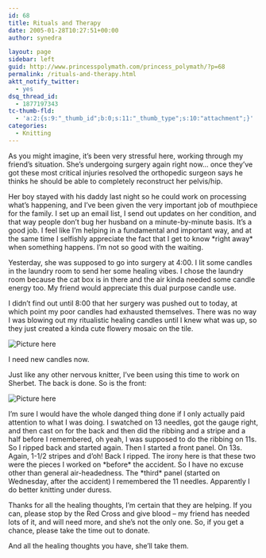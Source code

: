 ```yaml
---
id: 68
title: Rituals and Therapy
date: 2005-01-28T10:27:51+00:00
author: synedra

layout: page
sidebar: left
guid: http://www.princesspolymath.com/princess_polymath/?p=68
permalink: /rituals-and-therapy.html
aktt_notify_twitter:
  - yes
dsq_thread_id:
  - 1877197343
tc-thumb-fld:
  - 'a:2:{s:9:"_thumb_id";b:0;s:11:"_thumb_type";s:10:"attachment";}'
categories:
  - Knitting
---
```

As you might imagine, it&#8217;s been very stressful here, working through my friend&#8217;s situation. She&#8217;s undergoing surgery again right now&#8230; once they&#8217;ve got these most critical injuries resolved the orthopedic surgeon says he thinks he should be able to completely reconstruct her pelvis/hip.
  
Her boy stayed with his daddy last night so he could work on processing what&#8217;s happening, and I&#8217;ve been given the very important job of mouthpiece for the family. I set up an email list, I send out updates on her condition, and that way people don&#8217;t bug her husband on a minute-by-minute basis. It&#8217;s a good job. I feel like I&#8217;m helping in a fundamental and important way, and at the same time I selfishly appreciate the fact that I get to know \*right away\* when something happens. I&#8217;m not so good with the waiting.
  
Yesterday, she was supposed to go into surgery at 4:00. I lit some candles in the laundry room to send her some healing vibes. I chose the laundry room because the cat box is in there and the air kinda needed some candle energy too. My friend would appreciate this dual purpose candle use.
  
I didn&#8217;t find out until 8:00 that her surgery was pushed out to today, at which point my poor candles had exhausted themselves. There was no way I was blowing out my ritualistic healing candles until I knew what was up, so they just created a kinda cute flowery mosaic on the tile.
  
![Picture here](http://www.perlgoddess.com/blog/images/candles.jpg)
  
I need new candles now.
  
Just like any other nervous knitter, I&#8217;ve been using this time to work on Sherbet. The back is done. So is the front:
  
![Picture here](http://www.perlgoddess.com/blog/images/front.jpg)
  
I&#8217;m sure I would have the whole danged thing done if I only actually paid attention to what I was doing. I swatched on 13 needles, got the gauge right, and then cast on for the back and then did the ribbing and a stripe and a half before I remembered, oh yeah, I was supposed to do the ribbing on 11s. So I ripped back and started again. Then I started a front panel. On 13s. Again, 1-1/2 stripes and d&#8217;oh! Back I ripped. The irony here is that these two were the pieces I worked on \*before\* the accident. So I have no excuse other than general air-headedness. The \*third\* panel (started on Wednesday, after the accident) I remembered the 11 needles. Apparently I do better knitting under duress.
  
Thanks for all the healing thoughts, I&#8217;m certain that they are helping. If you can, please stop by the Red Cross and give blood &#8211; my friend has needed lots of it, and will need more, and she&#8217;s not the only one. So, if you get a chance, please take the time out to donate.
  
And all the healing thoughts you have, she&#8217;ll take them.